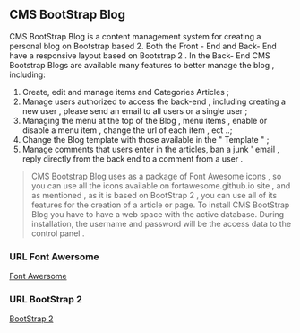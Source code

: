 ## CMS BootStrap Blog

CMS BootStrap Blog is a content management system for creating a personal blog on Bootstrap based 2.
Both the Front - End and Back- End have a responsive layout based on Bootstrap 2 .
In the Back- End CMS Bootstrap Blogs are available many features to better manage the blog , including:

1. Create, edit and manage items and Categories Articles ;
2. Manage users authorized to access the back-end , including creating a new user , please send an email to all users or a single    user ;
3. Managing the menu at the top of the Blog , menu items , enable or disable a menu item , change the url of each item , ect ..;
4. Change the Blog template with those available in the " Template " ;
5. Manage comments that users enter in the articles, ban a junk ' email , reply directly from the back end to a comment from a      user .

> CMS Bootstrap Blog uses as a package of Font Awesome icons , so you can use all the icons available on fortawesome.github.io 
> site , and as mentioned , as it is based on BootStrap 2 , you can use all of its features for the creation of a article or 
> page.
> To install CMS BootStrap Blog you have to have a web space with the active database.
> During installation, the username and password will be the access data to the control panel .

### URL Font Awersome
[Font Awersome](https://fortawesome.github.io/Font-Awesome)

### URL BootStrap 2
[BootStrap 2](http://getbootstrap.com/examples/blog/)


